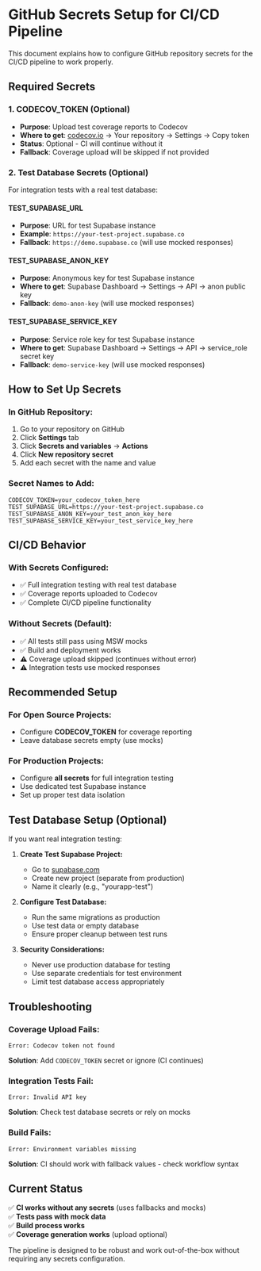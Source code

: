 # GitHub Secrets Setup for CI/CD Pipeline

This document explains how to configure GitHub repository secrets for the CI/CD pipeline to work properly.

## Required Secrets

### 1. **CODECOV_TOKEN** (Optional)
- **Purpose**: Upload test coverage reports to Codecov
- **Where to get**: [codecov.io](https://codecov.io) → Your repository → Settings → Copy token
- **Status**: Optional - CI will continue without it
- **Fallback**: Coverage upload will be skipped if not provided

### 2. **Test Database Secrets** (Optional)
For integration tests with a real test database:

#### **TEST_SUPABASE_URL**
- **Purpose**: URL for test Supabase instance
- **Example**: `https://your-test-project.supabase.co`
- **Fallback**: `https://demo.supabase.co` (will use mocked responses)

#### **TEST_SUPABASE_ANON_KEY**
- **Purpose**: Anonymous key for test Supabase instance
- **Where to get**: Supabase Dashboard → Settings → API → anon public key
- **Fallback**: `demo-anon-key` (will use mocked responses)

#### **TEST_SUPABASE_SERVICE_KEY**
- **Purpose**: Service role key for test Supabase instance
- **Where to get**: Supabase Dashboard → Settings → API → service_role secret key
- **Fallback**: `demo-service-key` (will use mocked responses)

## How to Set Up Secrets

### In GitHub Repository:

1. Go to your repository on GitHub
2. Click **Settings** tab
3. Click **Secrets and variables** → **Actions**
4. Click **New repository secret**
5. Add each secret with the name and value

### Secret Names to Add:

```
CODECOV_TOKEN=your_codecov_token_here
TEST_SUPABASE_URL=https://your-test-project.supabase.co
TEST_SUPABASE_ANON_KEY=your_test_anon_key_here
TEST_SUPABASE_SERVICE_KEY=your_test_service_key_here
```

## CI/CD Behavior

### **With Secrets Configured:**
- ✅ Full integration testing with real test database
- ✅ Coverage reports uploaded to Codecov
- ✅ Complete CI/CD pipeline functionality

### **Without Secrets (Default):**
- ✅ All tests still pass using MSW mocks
- ✅ Build and deployment works
- ⚠️ Coverage upload skipped (continues without error)
- ⚠️ Integration tests use mocked responses

## Recommended Setup

### **For Open Source Projects:**
- Configure **CODECOV_TOKEN** for coverage reporting
- Leave database secrets empty (use mocks)

### **For Production Projects:**
- Configure **all secrets** for full integration testing
- Use dedicated test Supabase instance
- Set up proper test data isolation

## Test Database Setup (Optional)

If you want real integration testing:

1. **Create Test Supabase Project:**
   - Go to [supabase.com](https://supabase.com)
   - Create new project (separate from production)
   - Name it clearly (e.g., "yourapp-test")

2. **Configure Test Database:**
   - Run the same migrations as production
   - Use test data or empty database
   - Ensure proper cleanup between test runs

3. **Security Considerations:**
   - Never use production database for testing
   - Use separate credentials for test environment
   - Limit test database access appropriately

## Troubleshooting

### **Coverage Upload Fails:**
```
Error: Codecov token not found
```
**Solution**: Add `CODECOV_TOKEN` secret or ignore (CI continues)

### **Integration Tests Fail:**
```
Error: Invalid API key
```
**Solution**: Check test database secrets or rely on mocks

### **Build Fails:**
```
Error: Environment variables missing
```
**Solution**: CI should work with fallback values - check workflow syntax

## Current Status

✅ **CI works without any secrets** (uses fallbacks and mocks)  
✅ **Tests pass with mock data**  
✅ **Build process works**  
✅ **Coverage generation works** (upload optional)  

The pipeline is designed to be robust and work out-of-the-box without requiring any secrets configuration.